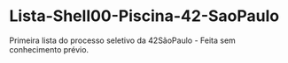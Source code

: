 # Lista-Shell00-Piscina-42-SaoPaulo
Primeira lista do processo seletivo da 42SãoPaulo - Feita sem conhecimento prévio. 
